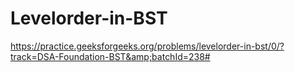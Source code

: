 # Levelorder-in-BST
https://practice.geeksforgeeks.org/problems/levelorder-in-bst/0/?track=DSA-Foundation-BST&amp;batchId=238#
